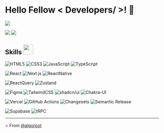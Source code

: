 <h1> Hello Fellow < Developers/ >! 👋 </h1>
<p align='center'>
</p>

<p>
  <a href="https://github.com/DenverCoder1/readme-typing-svg"><img src="https://readme-typing-svg.herokuapp.com?&font=IBM+Plex+Sans&color=abcdef&size=20&lines=Welcome+to+my+GitHub+Profile!;I'm+a+Front-end+Developer;I'm+a+Front-end+Developer" /></a>
</p>
  
[![](https://img.shields.io/badge/LinkedIn-sunghyePark-blue)](https://www.linkedin.com/in/sunghye-p-7838551b9/)
[![](https://img.shields.io/badge/Gmail-algoroot524%40gmail.com-red)](algoroot524@gmail.com)
  

<h2> Skills <img src = "https://media2.giphy.com/media/QssGEmpkyEOhBCb7e1/giphy.gif?cid=ecf05e47a0n3gi1bfqntqmob8g9aid1oyj2wr3ds3mg700bl&rid=giphy.gif" width = 32px> </h2>
  
![HTML5](https://img.shields.io/badge/HTML5-E34F26?style=flat-square&logo=html5&logoColor=white)
![CSS3](https://img.shields.io/badge/CSS3-1572B6?style=flat-square&logo=css3)
![JavaScript](https://img.shields.io/badge/JavaScript-F7DF1E?style=flat-square&logo=javascript&logoColor=white)
![TypeScript](https://img.shields.io/badge/TypeScript-3178C6?style=flat-square&logo=typescript&logoColor=white)<br>

![React](https://img.shields.io/badge/React-61DAFB?style=flat-square&logo=react&logoColor=white)
![Next.js](https://img.shields.io/badge/Next.js-000000?style=flat-square&logo=next.js&logoColor=white)
![ReactNative](https://img.shields.io/badge/ReactNative-61DAFB?style=flat-square&logo=React&logoColor=white)<br>

![ReactQuery](https://img.shields.io/badge/ReactQuery-ef4444?style=flat-square&logo=ReactQuery&logoColor=white)
![Zustand](https://img.shields.io/badge/Zustand-000000?style=flat-square)

![Figma](https://img.shields.io/badge/Figma-F24E1E?style=flat-square&logo=figma&logoColor=white)
![TailwindCSS](https://img.shields.io/badge/TailwindCSS-06B6D4?style=flat-square&logo=tailwindcss&logoColor=white)
![shadcn/ui](https://img.shields.io/badge/shadcn/ui-%231A1A1A?style=flat-square&logo=none&logoColor=white)
![Chakra-UI](https://img.shields.io/badge/Chakra--UI-319795?style=flat-square&logo=chakra-ui&logoColor=white)<br>

![Vercel](https://img.shields.io/badge/Vercel-000000?style=flat-square&logo=vercel&logoColor=white)
![GitHub Actions](https://img.shields.io/badge/GitHub_Actions-2088FF?style=flat-square&logo=githubactions&logoColor=white)
![Changesets](https://img.shields.io/badge/Changesets-000000?style=flat-square)
![Semantic Release](https://img.shields.io/badge/Semantic_Release-4945F6?style=flat-square&logo=semanticrelease&logoColor=white)<br>

![Supabase](https://img.shields.io/badge/Supabase-3ECF8E?style=flat-square&logo=supabase&logoColor=white)
![tRPC](https://img.shields.io/badge/tRPC-2596be?style=flat-square)

 

---



⭐️ From [@algoroot](https://github.com/algoroots)
